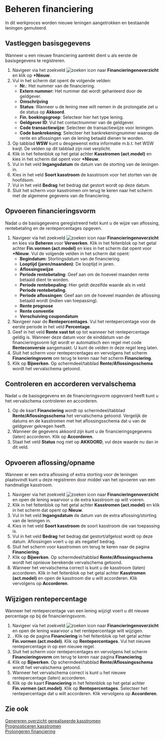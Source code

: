 # Beheren financiering

In dit werkproces worden nieuwe leningen aangetrokken en bestaande leningen gemuteerd.

## Vastleggen basisgegevens
Wanneer u een nieuwe financiering aantrekt dient u als eerste de basisgegevens te registreren. 

1. Navigeer via het zoekveld ![zoeken icon](/assets/images/zoeken.png "zoeken icon") naar **Financieringenoverzicht** en klik op **+Nieuw**. 
2. Vul in het scherm dat opent de volgende velden:
	- **Nr.**: Het nummer van de financiering. 
	- **Extern nummer:** Het nummer dat wordt gehanteerd door de geldgever. 
	- **Omschrijving**
	- **Status**: Wanneer u de lening mee wilt nemen in de prolongatie zet u de status op **Akkoord**.
	- **Fin. boekingsgroep**: Selecteer hier het type lening. 
	- **Geldgever ID**: Vul het contactnummer van de geldgever.
	- **Code transactiewijze**: Selecteer de transactiewijze voor leningen.
	- **Code bankrekening**: Selecteer het bankrekeningnummer waarop de rente en aflossingen van de lening betaald dienen te worden. 
3. Op tabblad **WSW** kunt u desgewenst extra informatie m.b.t. het WSW kwijt. De velden op dit tabblad zijn niet verplicht. 
4. Klik in het feitenblok op het getal achter **Kasstromen (act.model)** en kies in het scherm dat opent voor **+Nieuw**. 
5. Vul in het veld **Ingangsdatum** de datum van de storting van de leningen in. 
6. Kies in het veld **Soort kasstroom** de kasstroom voor het storten van de hoofdsom. 
7. Vul in het veld **Bedrag** het bedrag dat gestort wordt op deze datum. 
8. Sluit het scherm voor kasstromen om terug te keren naar het scherm met de algemene gegevens van de financiering. 

## Opvoeren financieringsvorm
Nadat u de basisgegevens geregistreerd hebt kunt u de wijze van aflossing, rentebetaling en de rentepercentages opgeven. 

1. Navigeer via het zoekveld ![zoeken icon](/assets/images/zoeken.png "zoeken icon") naar **Financieringenoverzicht** en kies via **Beheren** voor **Verwerken**. Klik in het feitenblok op het getal achter **Fin.vormen (act.model)** en kies in het scherm dat opent voor **+Nieuw**. Vul de volgende velden in het scherm dat opent:
	- **Begindatum:** Stortingsdatum van de financiering. 
	- **Looptijd (jaren/maanden)**: De looptijd in jaren.
	- **Aflossingswijze**
	- **Periode rentebetaling**: Geef aan om de hoeveel maanden rente betaald dient te worden.
	- **Periode rentebepaling**: Hier geldt dezelfde waarde als in veld **Periode rentebetaling**.
	- **Periode aflossingen**: Geef aan om de hoeveel maanden de aflossing betaald wordt (indien van toepassing). 
	- **Rente prognose**
	- **Rente conventie**
	- **Verschuiving coupondatum**
2. Navigeer naar de **Rentepercentages**. Vul het rentepercentage voor de eerste periode in het veld **Percentage**. 
3. Geef in het veld **Rente vast tot** op tot wanneer het rentepercentage geldig is. Wanneer deze datum voor de einddatum van de financieringsvorm ligt wordt er automatisch een regel met code **Renteconversie** aangemaakt. U kunt de velden in deze regel leeg laten. 
4. Sluit het scherm voor rentepercentages en vervolgens het scherm **Financieringsvorm** om terug te keren naar het scherm **Financiering**. 
5. Klik op **Bijwerken**. Op schermdeel/tabblad **Rente/Aflossingsschema** wordt het vervalschema getoond.

## Controleren en accorderen vervalschema
Nadat u de basisgegevens en de financieringsvorm opgevoerd heeft kunt u het vervalschema controleren en accorderen. 

1. Op de kaart **Financiering** wordt op schermdeel/tabblad **Rente/Aflossingsschema** het vervalschema getoond. Vergelijk de datums en de kasstromen met het aflossingsschema dat u van de geldgever gekregen heeft. 
2. Wanneer de gegevens akkoord zijn kunt u de financieringsgegevens (laten) accorderen. Klik op **Accorderen**. 
3. Staat het veld **Status** nog niet op **AKKOORD**, vul deze waarde nu dan in dit veld.

## Opvoeren aflossing/opname
Wanneer er een extra aflossing of extra storting voor de leningen plaatsvindt kunt u deze registreren door middel van het opvoeren van een handmatige kasstroom.

1. Navigeer via het zoekveld ![zoeken icon](/assets/images/zoeken.png "zoeken icon") naar **Financieringenoverzicht** en open de lening waarvoor u de extra kasstroom op wilt voeren. 
2. Klik in het feitenblok op het getal achter **Kasstromen (act.model)** en klik in het scherm dat opent op **Nieuw**. 
3. Vul in het veld **Ingangsdatum** de datum van de extra aflossing/storting van de leningen in. 
4. Kies in het veld **Soort kasstroom** de soort kasstroom die van toepassing is. 
5. Vul in het veld **Bedrag** het bedrag dat gestort/afgelost wordt op deze datum. Aflossingen voert u op als negatief bedrag. 
6. Sluit het scherm voor kasstromen om terug te keren naar de pagina **Financiering**. 
7. Klik op **Bijwerken**. Op schermdeel/tabblad **Rente/Aflossingsschema** wordt het opnieuw berekende vervalschema getoond. 
8. Wanneer het vervalschema correct is kunt u de kasstroom (laten) accorderen. Klik in het feitenblok op het getal achter **Kasstromen (act.model)** en open de kasstroom die u wilt accorderen. Klik vervolgens op **Accorderen**. 

## Wijzigen rentepercentage
Wanneer het rentepercentage van een lening wijzigt voert u dit nieuwe percentage op bij de financieringsvorm. 

1. Navigeer via het zoekveld ![zoeken icon](/assets/images/zoeken.png "zoeken icon") naar **Financieringenoverzicht** en open de lening waarvoor u het rentepercentage wilt wijzigen. 
2. . Klik op de pagina **Financiering** in het feitenblok op het getal achter **Fin.vormen (act.model)**. Klik op **Rentepercentages**. Vul het nieuwe rentepercentage in op een nieuwe regel. 
3. Sluit het scherm voor rentepercentages en vervolgens het scherm **Financieringsvorm** om terug te keren naar pagina **Financiering**. 
4. Klik op **Bijwerken**. Op schermdeel/tabblad **Rente/Aflossingsschema** wordt het vervalschema getoond. 
5. Wanneer het vervalschema correct is kunt u het nieuwe rentepercentage (laten) accorderen. 
6. Klik op de kaart **Financiering** in het feitenblok op het getal achter **Fin.vormen (act.model)**. Klik op **Rentepercentages**. Selecteer het rentepercentage dat u wilt accorderen. Klik vervolgens op **Accorderen**.

## Zie ook

[Genereren overzicht gerealiseerde kasstromen](../genereren-overzicht-gerealiseerde-kasstromen/)  
[Prognosticeren kasstromen](../prognosticeren-kasstromen/)  
[Prolongeren financiering](../prolongeren-financiering/)

